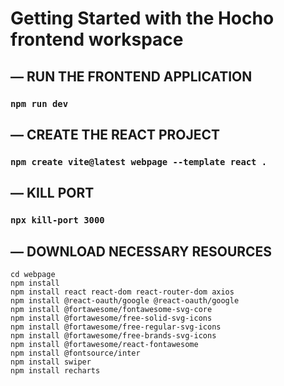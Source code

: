 # Getting Started with the Hocho frontend workspace

## — RUN THE FRONTEND APPLICATION
### `npm run dev`

## — CREATE THE REACT PROJECT
### `npm create vite@latest webpage --template react .`

## — KILL PORT
### `npx kill-port 3000`

## — DOWNLOAD NECESSARY RESOURCES
```
cd webpage
npm install
npm install react react-dom react-router-dom axios
npm install @react-oauth/google @react-oauth/google
npm install @fortawesome/fontawesome-svg-core
npm install @fortawesome/free-solid-svg-icons
npm install @fortawesome/free-regular-svg-icons
npm install @fortawesome/free-brands-svg-icons
npm install @fortawesome/react-fontawesome
npm install @fontsource/inter
npm install swiper
npm install recharts
```